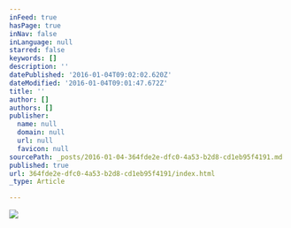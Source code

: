 ```yaml
---
inFeed: true
hasPage: true
inNav: false
inLanguage: null
starred: false
keywords: []
description: ''
datePublished: '2016-01-04T09:02:02.620Z'
dateModified: '2016-01-04T09:01:47.672Z'
title: ''
author: []
authors: []
publisher:
  name: null
  domain: null
  url: null
  favicon: null
sourcePath: _posts/2016-01-04-364fde2e-dfc0-4a53-b2d8-cd1eb95f4191.md
published: true
url: 364fde2e-dfc0-4a53-b2d8-cd1eb95f4191/index.html
_type: Article

---
```

![](https://the-grid-user-content.s3-us-west-2.amazonaws.com/6d6faeb7-8eeb-4a87-b3ec-b732d4cda6b6.jpg)